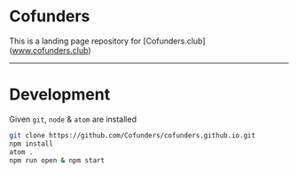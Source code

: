 # Cofunders

This is a landing page repository for [Cofunders.club] (www.cofunders.club)

---

# Development
Given `git`, `node` & `atom` are installed

```bash
git clone https://github.com/Cofunders/cofunders.github.io.git
npm install
atom .
npm run open & npm start
```
